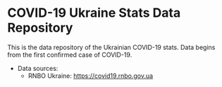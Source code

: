# COVID-19 Ukraine Stats Data Repository 

This is the data repository of the Ukrainian COVID-19 stats. Data begins from the first confirmed case of COVID-19.

- Data sources:
  - RNBO Ukraine: https://covid19.rnbo.gov.ua
